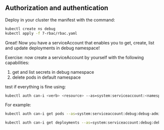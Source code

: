 ## Authorization and authentication

Deploy in your cluster the manifest with the command:

```bash
kubectl create ns debug
kubectl apply -f 7-rbac/rbac.yaml
```

Great!
Now you have a serviceAccount that enables you to get, create, list and update deployments in debug namespace!

Exercise: now create a serviceAccount by yourself with the following capabilities:

1. get and list secrets in debug namespace
2. delete pods in default namespace

test if everything is fine using:

```bash
kubectl auth can-i <verb> <resource> --as=system:serviceaccount:<namespace>:<serviceAccountName> -n <namespace>
```
For example:
```bash
kubectl auth can-i get pods --as=system:serviceaccount:debug:debug-admin-deployments -n debug

kubectl auth can-i get deployments --as=system:serviceaccount:debug:debug-admin-deployments -n debug
```